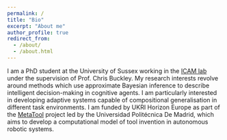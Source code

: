 ```yaml
---
permalink: /
title: "Bio"
excerpt: "About me"
author_profile: true
redirect_from: 
  - /about/
  - /about.html
---
```


I am a PhD student at the University of Sussex working in the [ICAM lab](https://thebuckleylab.github.io/) under the supervision of Prof. Chris Buckley. My research interests revolve around methods which use approximate Bayesian inference to describe intelligent decision-making in cognitive agents. I am particularly interested in developing adaptive systems capable of compositional generalisation in different task environments. I am funded by UKRI Horizon Europe as part of the [MetaTool](https://www.metatool-project.eu/) project led by the Universidad Politécnica De Madrid, which aims to develop a computational model of tool invention in autonomous robotic systems.

  